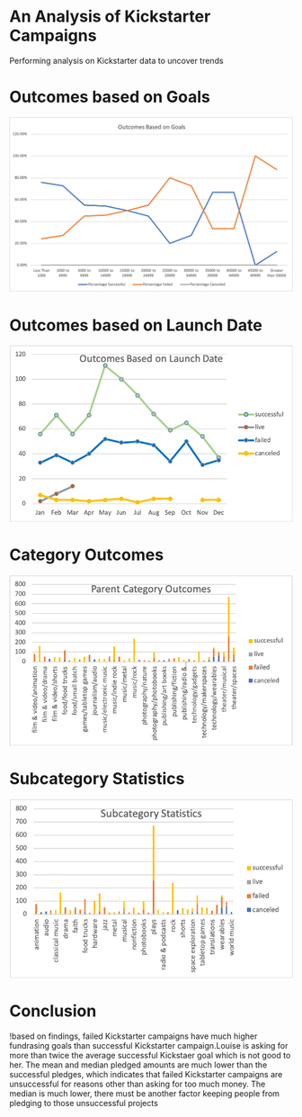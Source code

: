 # An Analysis of Kickstarter Campaigns
Performing analysis on Kickstarter data to uncover trends

# Outcomes based on Goals
![goals](Outcomes%20Based%20on%20Goals.png)	

# Outcomes based on Launch Date
![date](Outcomes%20Based%20on%20Launch%20Date.png)

# Category Outcomes
![parents](Parent%20Category%20Outcomes.png)

# Subcategory Statistics
![subcategory](Subcategory%20Statistics%20.png)

# Conclusion
!based on findings, failed Kickstarter campaigns have much higher fundrasing goals than successful Kickstarter campaign.Louise is asking for more than twice the average successful Kickstaer goal which is not good to her. The mean and median pledged amounts are much lower than the successful pledges, which indicates that failed Kickstarter campaigns are unsuccessful for reasons other than asking for too much money. The median is much lower, there must be another factor keeping people from pledging to those unsuccessful projects
